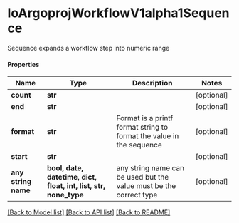# IoArgoprojWorkflowV1alpha1Sequence

Sequence expands a workflow step into numeric range

#### Properties
Name | Type | Description | Notes
------------ | ------------- | ------------- | -------------
**count** | **str** |  | [optional] 
**end** | **str** |  | [optional] 
**format** | **str** | Format is a printf format string to format the value in the sequence | [optional] 
**start** | **str** |  | [optional] 
**any string name** | **bool, date, datetime, dict, float, int, list, str, none_type** | any string name can be used but the value must be the correct type | [optional]

[[Back to Model list]](../README.md#documentation-for-models) [[Back to API list]](../README.md#documentation-for-api-endpoints) [[Back to README]](../README.md)

